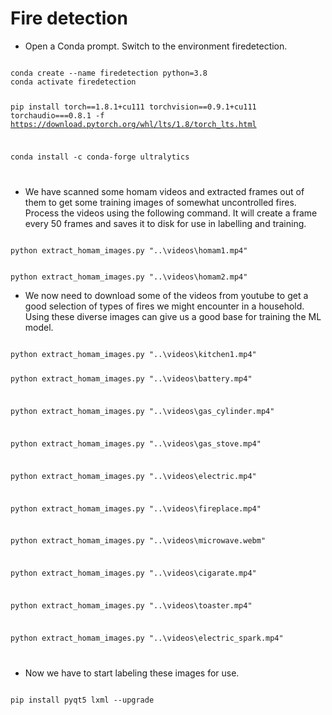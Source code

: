 # Fire detection 

* Open a Conda prompt. Switch to the environment firedetection. 

<code>
conda create --name firedetection python=3.8 
conda activate firedetection

pip install torch==1.8.1+cu111 torchvision==0.9.1+cu111 torchaudio===0.8.1 -f https://download.pytorch.org/whl/lts/1.8/torch_lts.html

conda install -c conda-forge ultralytics

</code>

* We have scanned some homam videos and extracted frames out of them to get some training images of somewhat uncontrolled fires. Process the videos using the following command. It will create a frame every 50 frames and saves it to disk for use in labelling and training. 

<code>
python extract_homam_images.py "..\videos\homam1.mp4"

python extract_homam_images.py "..\videos\homam2.mp4"
</code>

* We now need to download some of the videos from youtube to get a good selection of types of fires we might encounter in a household. Using these diverse images can give us a good base for training the ML model.

<code>
python extract_homam_images.py "..\videos\kitchen1.mp4"

python extract_homam_images.py "..\videos\battery.mp4"

python extract_homam_images.py "..\videos\gas_cylinder.mp4"

python extract_homam_images.py "..\videos\gas_stove.mp4"

python extract_homam_images.py "..\videos\electric.mp4"

python extract_homam_images.py "..\videos\fireplace.mp4"

python extract_homam_images.py "..\videos\microwave.webm"

python extract_homam_images.py "..\videos\cigarate.mp4"

python extract_homam_images.py "..\videos\toaster.mp4"

python extract_homam_images.py "..\videos\electric_spark.mp4"

</code>

* Now we have to start labeling these images for use.

<code>
pip install pyqt5 lxml --upgrade
</code>